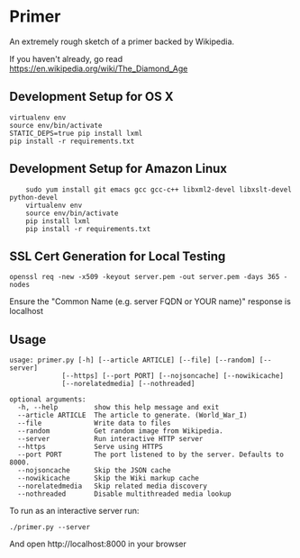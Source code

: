 Primer
======================

An extremely rough sketch of a primer backed by Wikipedia.

If you haven't already, go read https://en.wikipedia.org/wiki/The_Diamond_Age

Development Setup for OS X
----------------------
    virtualenv env
    source env/bin/activate
    STATIC_DEPS=true pip install lxml
    pip install -r requirements.txt

Development Setup for Amazon Linux
----------------------
		sudo yum install git emacs gcc gcc-c++ libxml2-devel libxslt-devel python-devel
		virtualenv env
		source env/bin/activate
		pip install lxml
		pip install -r requirements.txt
	
SSL Cert Generation for Local Testing
----------------------

	openssl req -new -x509 -keyout server.pem -out server.pem -days 365 -nodes
	
Ensure the "Common Name (e.g. server FQDN or YOUR name)" response is localhost 
		
Usage
----------------------

	usage: primer.py [-h] [--article ARTICLE] [--file] [--random] [--server]
                 [--https] [--port PORT] [--nojsoncache] [--nowikicache]
                 [--norelatedmedia] [--nothreaded]

	optional arguments:
	  -h, --help         show this help message and exit
	  --article ARTICLE  The article to generate. (World_War_I)
	  --file             Write data to files
	  --random           Get random image from Wikipedia.
	  --server           Run interactive HTTP server
	  --https            Serve using HTTPS
	  --port PORT        The port listened to by the server. Defaults to 8000.
	  --nojsoncache      Skip the JSON cache
	  --nowikicache      Skip the Wiki markup cache
	  --norelatedmedia   Skip related media discovery
	  --nothreaded       Disable multithreaded media lookup
  		
To run as an interactive server run:

	./primer.py --server
	
And open http://localhost:8000 in your browser